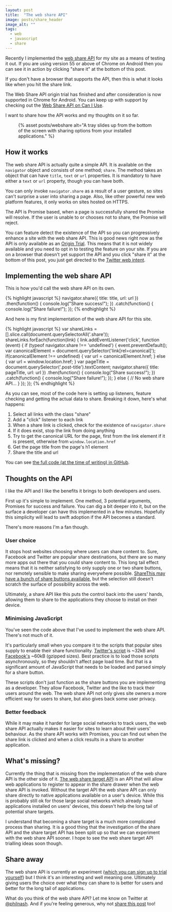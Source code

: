 ```yaml
---
layout: post
title:  "The web share API"
image: posts/share_header
image_alt: ""
tags:
  - web
  - javascript
  - share
---
```


Recently I implemented the [web share API](https://developers.google.com/web/updates/2016/10/navigator-share) for my site as a means of testing it out. If you are using version 55 or above of Chrome on Android then you can see it in action by clicking "share it" at the bottom of this post.

If you don't have a browser that supports the API, then this is what it looks like when you hit the share link.

<div class="info">
  <p>The Web Share API origin trial has finished and after consideration is now supported in Chrome for Android. You can keep up with support by checking out the <a href="https://caniuse.com/#search=web-share">Web Share API on Can I Use</a>.</p>
</div>

I want to share how the API works and my thoughts on it so far.

<figure class="post-image post-image-left">
  <picture>
    <source type="image/web" srcset="{% asset posts/webshare @path %}.webp">
    {% asset posts/webshare alt="A tray slides up from the bottom of the screen with sharing options from your installed applications." %}
  </picture>
</figure>

## How it works

The web share API is actually quite a simple API. It is available on the `navigator` object and consists of one method; `share`. The method takes an object that can have `title`, `text` or `url` properties. It is mandatory to have either a `text` or `url` property, though you can have both.

You can only invoke `navigator.share` as a result of a user gesture, so sites can't surprise a user into sharing a page. Also, like other powerful new web platform features, it only works on sites hosted on HTTPS.

The API is Promise based, when a page is successfully shared the Promise will resolve. If the user is unable to or chooses not to share, the Promise will reject.

You can feature detect the existence of the API so you can progressively enhance a site with the web share API. This is good news right now as the API is only available as an [Origin Trial](https://github.com/jpchase/OriginTrials/blob/gh-pages/developer-guide.md). This means that it is not widely available and you need to opt in to testing the feature on your site. If you are on a browser that doesn't yet support the API and you click "share it" at the bottom of this post, you just get directed to the [Twitter web intent](https://dev.twitter.com/web/tweet-button/web-intent).

## Implementing the web share API

This is how you'd call the web share API on its own.

{% highlight javascript %}
navigator.share({ title: title, url: url })
  .then(function() { console.log("Share success!"); })
  .catch(function() { console.log("Share failure!"); });
{% endhighlight %}

And here is my first implementation of the web share API for this site.

{% highlight javascript %}
var shareLinks = [].slice.call(document.querySelectorAll('.share'));
shareLinks.forEach(function(link) {
  link.addEventListener('click', function (event) {
    if (typeof navigator.share !== 'undefined') {
      event.preventDefault();
      var canonicalElement = document.querySelector('link[rel=canonical]');
      if(canonicalElement !== undefined) {
        var url = canonicalElement.href;
      } else {
        var url = window.location.href;
      }
      var pageTitle = document.querySelector('.post-title').textContent;
      navigator.share({ title: pageTitle, url: url })
        .then(function() { console.log("Share success!"); })
        .catch(function() { console.log("Share failure!"); });
    } else {
      // No web share API...
    }
  });
});
{% endhighlight %}

As you can see, most of the code here is setting up listeners, feature checking and getting the actual data to share. Breaking it down, here's what happens:

1. Select all links with the class "share"
2. Add a "click" listener to each link
3. When a share link is clicked, check for the existence of `navigator.share`
4. If it does exist, stop the link from doing anything
5. Try to get the canonical URL for the page, first from the link element if it is present, otherwise from `window.location.href`
6. Get the page title from the page's h1 element
7. Share the title and url

You can see [the full code (at the time of writing) in GitHub](https://github.com/philnash/philna.sh/blob/3075d51dcf723b26eaae0fa1149dd5fa3a14b03e/_assets/js/main.js#L6-L49).

## Thoughts on the API

I like the API and I like the benefits it brings to both developers and users.

First up it's simple to implement. One method, 3 potential arguments, Promises for success and failure. You can dig a bit deeper into it, but on the surface a developer can have this implemented in a few minutes. Hopefully this simplicity will lead to swift adoption if the API becomes a standard.

There's more reasons I'm a fan though.

### User choice

It stops host websites choosing where users can share content to. Sure, Facebook and Twitter are popular share destinations, but there are so many more apps out there that you could share content to. This long tail effect means that it is neither satisfying to only supply one or two share buttons, nor remotely sensible to make sharing everywhere possible. [ShareThis may have a bunch of share buttons available](http://platform.sharethis.com/get-inline-share-buttons), but the selection still doesn't scratch the surface of possibility across the web.

Ultimately, a share API like this puts the control back into the users' hands, allowing them to share to the applications they choose to install on their device.

### Minimising JavaScript

You've seen the code above that I've used to implement the web share API. There's not much of it.

It's particularly small when you compare it to the scripts that popular sites supply to enable their share functionality. [Twitter's script](https://dev.twitter.com/web/javascript/loading) is ~32kB and [Facebook's](https://developers.facebook.com/docs/plugins/share-button) ~60kB (gzipped sizes). Best practice is to load those scripts asynchronously, so they shouldn't affect page load time. But that is a significant amount of JavaScript that needs to be loaded and parsed simply for a share button.

These scripts don't just function as the share buttons you are implementing as a developer. They allow Facebook, Twitter and the like to track their users around the web. The web share API not only gives site owners a more efficient way for users to share, but also gives back some user privacy.

### Better feedback

While it may make it harder for large social networks to track users, the web share API actually makes it easier for sites to learn about their users' behaviour. As the share API works with Promises, you can find out when the share link is clicked and when a click results in a share to another application.

## What's missing?

Currently the thing that is missing from the implementation of the web share API is the other side of it. [The web share target API](https://github.com/WICG/web-share-target) is an API that will allow web applications to register to appear in the share drawer when the web share API is invoked. Without the target API the web share API can only share directly to native applications available on a user's device. While this is probably still ok for those large social networks which already have applications installed on users' devices, this doesn't help the long tail of potential share targets.

I understand that becoming a share target is a much more complicated process than sharing. It is a good thing that the investigation of the share API and the share target API has been split up so that we can experiment with the web share API sooner. I hope to see the web share target API trialling ideas soon though.

## Share away

The web share API is currently an experiment ([which you can sign up to trial yourself](https://docs.google.com/forms/d/e/1FAIpQLSfO0_ptFl8r8G0UFhT0xhV17eabG-erUWBDiKSRDTqEZ_9ULQ/viewform?entry.1999497328=Web+Share+(Experimenting+until+April+2017))) but I think it's an interesting and well meaning one. Ultimately giving users the choice over what they can share to is better for users and better for the long tail of applications.

What do you think of the web share API? Let me know on Twitter at [@philnash](https://twitter.com/philnash). And if you're feeling generous, why not <a href="https://twitter.com/intent/tweet?text=The+web+share+API&url=https://philna.sh%2Fblog%2F2017%2F03%2F14%2Fthe-web-share-api%2F&via=philnash" class="share">share this post</a> too!
